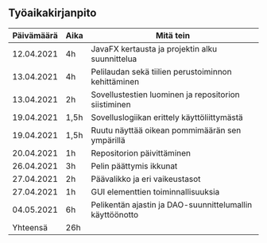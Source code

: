 ## Työaikakirjanpito

| Päivämäärä | Aika | Mitä tein                                                |
| ---------- | ---- | -------------------------------------------------------- |
| 12.04.2021 | 4h   | JavaFX kertausta ja projektin alku suunnittelua          |
| 13.04.2021 | 4h   | Pelilaudan sekä tiilien perustoiminnon kehittäminen      |
| 13.04.2021 | 2h   | Sovellustestien luominen ja repositorion siistiminen     |
| 19.04.2021 | 1,5h | Sovelluslogiikan erittely käyttöliittymästä              |
| 19.04.2021 | 1,5h | Ruutu näyttää oikean pommimäärän sen ympärillä           |
| 20.04.2021 | 1h   | Repositorion päivittäminen                               |
| 26.04.2021 | 3h   | Pelin päättymis ikkunat                                  |
| 27.04.2021 | 2h   | Päävalikko ja eri vaikeustasot                           |
| 27.04.2021 | 1h   | GUI elementtien toiminnallisuuksia                       |
| 04.05.2021 | 6h   | Pelikentän ajastin ja DAO-suunnittelumallin käyttöönotto |
| Yhteensä   | 26h  |                                                          |
